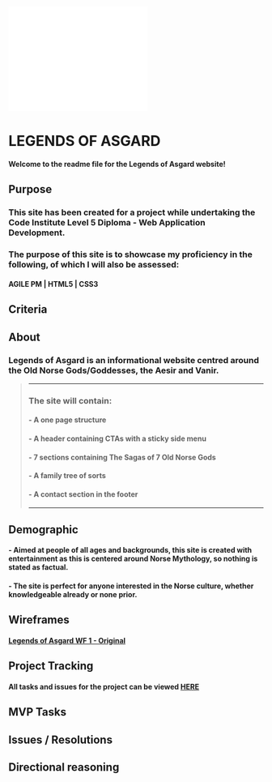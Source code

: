 <img src="assets/images/icons/asgard_icon.png" alt="asgard icon" width="275">

# LEGENDS OF ASGARD
#### Welcome to the readme file for the Legends of Asgard website!

## Purpose
### This site has been created for a project while undertaking the Code Institute Level 5 Diploma - Web Application Development. 
### The purpose of this site is to showcase my proficiency in the following, of which I will also be assessed:

####  AGILE PM | HTML5 | CSS3 

## Criteria

## About
### Legends of Asgard is an informational website centred around the Old Norse Gods/Goddesses, the Aesir and Vanir.

>  _________________________________________________________
>  ### The site will contain:
>
>   #### - A one page structure
>   #### - A header containing CTAs with a sticky side menu
>   #### - 7 sections containing The Sagas of 7 Old Norse Gods
>   #### - A family tree of sorts
>   #### - A contact section in the footer
>  _________________________________________________________

## Demographic
#### - Aimed at people of all ages and backgrounds, this site is created with entertainment as this is centered around Norse Mythology, so nothing is stated as factual.
#### - The site is perfect for anyone interested in the Norse culture, whether knowledgeable already or none prior.

## Wireframes
#### [Legends of Asgard WF 1 - Original](https://github.com/Dave-MK/mp1-legends-of-asgard/blob/main/assets/images/Legends_of_Asgard_WF.png)
## Project Tracking
#### All tasks and issues for the project can be viewed [HERE](https://github.com/users/Dave-MK/projects/3)


## MVP Tasks


## Issues / Resolutions


## Directional reasoning



